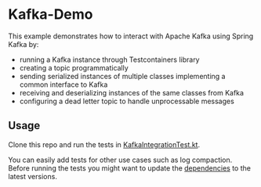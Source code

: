 # Kafka-Demo

This example demonstrates how to interact with Apache Kafka using Spring Kafka by:
- running a Kafka instance through Testcontainers library
- creating a topic programmatically
- sending serialized instances of multiple classes implementing a common interface to Kafka
- receiving and deserializing instances of the same classes from Kafka
- configuring a dead letter topic to handle unprocessable messages 

## Usage

Clone this repo and run the tests in [KafkaIntegrationTest.kt](src/test/kotlin/de/pflugradts/kafkademo/KafkaIntegrationTest.kt).

You can easily add tests for other use cases such as log compaction. Before running the tests you might want to update the [dependencies](build.gradle.kts) to the latest versions.
